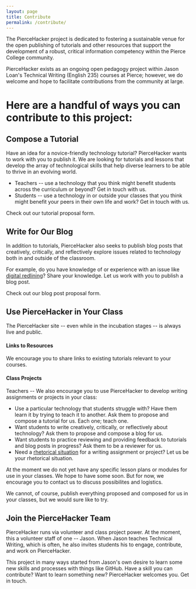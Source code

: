 ```yaml
---
layout: page
title: Contribute
permalink: /contribute/
---
```


The PierceHacker project is dedicated to fostering a sustainable venue for the open publishing of tutorials and other resources that support the development of a robust, critical information competency within the Pierce College community. 

PierceHacker exists as an ongoing open pedagogy project within Jason Loan's Technical Writing (English 235) courses at Pierce; however, we do welcome and hope to facilitate contributions from the community at large.

# Here are a handful of ways you can contribute to this project:

## Compose a Tutorial

Have an idea for a novice-friendly technology tutorial? PierceHacker wants to work with you to publish it. We are looking for tutorials and lessons that develop the array of technological skills that help diverse learners to be able to thrive in an evolving world. 

* Teachers -- use a technology that you think might benefit students across the curriculum or beyond? Get in touch with us.
* Students -- use a technology in or outside your classes that you think might benefit your peers in their own life and work? Get in touch with us.

Check out our tutorial proposal form.

## Write for Our Blog

In addition to tutorials, PierceHacker also seeks to publish blog posts that creatively, critically, and reflectively explore issues related to technology both in and outside of the classroom. 

For example, do you have knowledge of or experience with an issue like [digital redlining](https://en.wikipedia.org/wiki/Digital_redlining)? Share your knowledge. Let us work with you to publish a blog post. 

Check out our blog post proposal form.

## Use PierceHacker in Your Class

The PierceHacker site -- even while in the incubation stages -- is always live and public. 

#### Links to Resources
We encourage you to share links to existing tutorials relevant to your courses.

#### Class Projects

Teachers -- We also encourage you to use PierceHacker to develop writing assignments or projects in your class: 

* Use a particular technology that students struggle with? Have them learn it by trying to teach it to another. Ask them to propose and compose a tutorial for us. Each one; teach one.
* Want students to write creatively, critically, or reflectively about technology? Ask them to propose and compose a blog for us.
* Want students to practice reviewing and providing  feedback to tutorials and blog posts in progress? Ask them to be a reviewer for us.
* Need a [rhetorical situation](https://wac.colostate.edu/resources/wac/intro/rhetoric/) for a writing assignment or project? Let us be your rhetorical situation.

At the moment we do not yet have any specific lesson plans or modules for use in your classes. We  hope to have some soon. But for now, we encourage you to contact us to discuss possibilites and logistics. 

We cannot, of course, publish everything proposed and composed for us in your classes, but we would sure like to try. 

## Join the PierceHacker Team

PierceHacker runs via volunteer and class project power. At the moment, this a volunteer staff of one -- Jason. When Jason teaches Technical Writing, which is often, he also invites students his to engage, contribute, and work on PierceHacker.

This project in many ways started from Jason's own desire to learn some new skills and processes with things like GitHub. Have a skill you can contribute? Want to learn something new? PierceHacker welcomes you. Get in touch.

 





